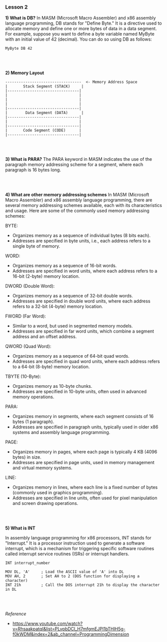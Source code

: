 ### Lesson 2

**1) What is DB?**
In MASM (Microsoft Macro Assembler) and x86 assembly language programming, DB stands for "Define Byte." It is a directive used to allocate memory and define one or more bytes of data in a data segment.
For example, suppose you want to define a byte variable named MyByte with an initial value of 42 (decimal). You can do so using DB as follows:

```assembly
MyByte DB 42
```

<br/>
<br/>

**2) Memory Layout**
```
----------------------------------  <- Memory Address Space
|       Stack Segment (STACK)     |
|--------------------------------|
|                                |
|                                |
|                                |
|--------------------------------|
|        Data Segment (DATA)      |
|--------------------------------|
|                                |
|--------------------------------|
|       Code Segment (CODE)      |
|--------------------------------|

```

<br/>
<br/>

**3) What is PARA?**
The PARA keyword in MASM indicates the use of the paragraph memory addressing scheme for a segment, where each paragraph is 16 bytes long.

<br/>
<br/>

**4) What are other memory addressing schemes**
In MASM (Microsoft Macro Assembler) and x86 assembly language programming, there are several memory addressing schemes available, each with its characteristics and usage. Here are some of the commonly used memory addressing schemes:

BYTE:
- Organizes memory as a sequence of individual bytes (8 bits each).
- Addresses are specified in byte units, i.e., each address refers to a single byte of memory.

WORD:
- Organizes memory as a sequence of 16-bit words.
- Addresses are specified in word units, where each address refers to a 16-bit (2-byte) memory location.

DWORD (Double Word):
- Organizes memory as a sequence of 32-bit double words.
- Addresses are specified in double word units, where each address refers to a 32-bit (4-byte) memory location.

FWORD (Far Word):
- Similar to a word, but used in segmented memory models.
- Addresses are specified in far word units, which combine a segment address and an offset address.

QWORD (Quad Word):
- Organizes memory as a sequence of 64-bit quad words.
- Addresses are specified in quad word units, where each address refers to a 64-bit (8-byte) memory location.

TBYTE (10-Byte):
- Organizes memory as 10-byte chunks.
- Addresses are specified in 10-byte units, often used in advanced memory operations.

PARA:
- Organizes memory in segments, where each segment consists of 16 bytes (1 paragraph).
- Addresses are specified in paragraph units, typically used in older x86 systems and assembly language programming.

PAGE:
- Organizes memory in pages, where each page is typically 4 KB (4096 bytes) in size.
- Addresses are specified in page units, used in memory management and virtual memory systems.

LINE:
- Organizes memory in lines, where each line is a fixed number of bytes (commonly used in graphics programming).
- Addresses are specified in line units, often used for pixel manipulation and screen drawing operations.

<br/>
<br/>

**5) What is INT**

In assembly language programming for x86 processors, INT stands for "Interrupt." It is a processor instruction used to generate a software interrupt, which is a mechanism for triggering specific software routines called interrupt service routines (ISRs) or interrupt handlers.
```
INT interrupt_number

MOV DL, 'A'     ; Load the ASCII value of 'A' into DL
MOV AH, 2       ; Set AH to 2 (DOS function for displaying a character)
INT 21h         ; Call the DOS interrupt 21h to display the character in DL
```

<br/>
<br/>

*Reference*
- https://www.youtube.com/watch?v=RhsaakpatqI&list=PLvpbDCl_H7mfgmEJPl1bTHlH5g-f0kWDM&index=2&ab_channel=ProgrammingDimension
